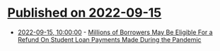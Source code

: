 # [Published on 2022-09-15](index.md)

* [2022-09-15, 10:00:00](https://news.slashdot.org/story/22/09/14/2315234/millions-of-borrowers-may-be-eligible-for-a-refund-on-student-loan-payments-made-during-the-pandemic?utm_source=rss1.0mainlinkanon&utm_medium=feed) - [Millions of Borrowers May Be Eligible For a Refund On Student Loan Payments Made During the Pandemic](https://news.slashdot.org/story/22/09/14/2315234/millions-of-borrowers-may-be-eligible-for-a-refund-on-student-loan-payments-made-during-the-pandemic?utm_source=rss1.0mainlinkanon&utm_medium=feed)
